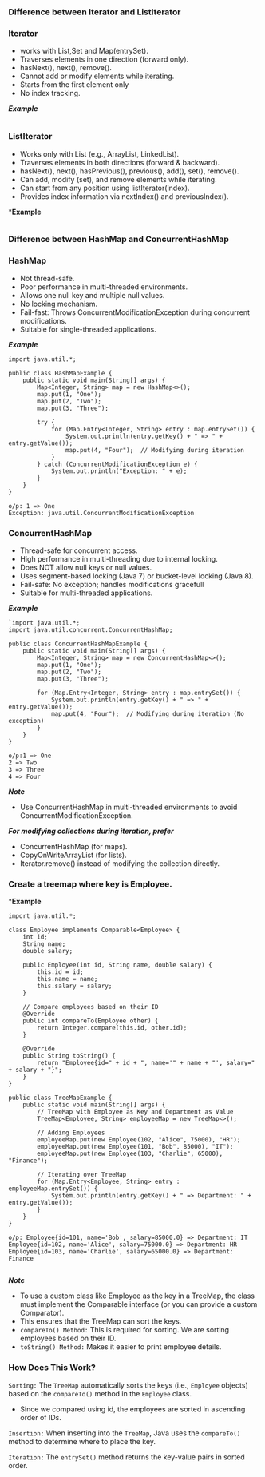 ### Difference between Iterator and ListIterator


### Iterator

- works with List,Set and Map(entrySet).
- Traverses elements in one direction (forward only).
- hasNext(), next(), remove().
- Cannot add or modify elements while iterating.
- Starts from the first element only
- No index tracking.

***Example***
```
```

### ListIterator

- Works only with List (e.g., ArrayList, LinkedList).
- Traverses elements in both directions (forward & backward).
- hasNext(), next(), hasPrevious(), previous(), add(), set(), remove().
- Can add, modify (set), and remove elements while iterating.
- Can start from any position using listIterator(index).
- Provides index information via nextIndex() and previousIndex().

***Example**
```
```

### Difference between HashMap  and ConcurrentHashMap

### HashMap

- Not thread-safe.
- Poor performance in multi-threaded environments.
- Allows one null key and multiple null values.
- No locking mechanism.
- Fail-fast: Throws ConcurrentModificationException during concurrent modifications.
- Suitable for single-threaded applications.

***Example***

```
import java.util.*;

public class HashMapExample {
    public static void main(String[] args) {
        Map<Integer, String> map = new HashMap<>();
        map.put(1, "One");
        map.put(2, "Two");
        map.put(3, "Three");

        try {
            for (Map.Entry<Integer, String> entry : map.entrySet()) {
                System.out.println(entry.getKey() + " => " + entry.getValue());
                map.put(4, "Four");  // Modifying during iteration
            }
        } catch (ConcurrentModificationException e) {
            System.out.println("Exception: " + e);
        }
    }
}

o/p: 1 => One
Exception: java.util.ConcurrentModificationException
```

### ConcurrentHashMap

- Thread-safe for concurrent access.
- High performance in multi-threading due to internal locking.
- Does NOT allow null keys or null values.
- Uses segment-based locking (Java 7) or bucket-level locking (Java 8).
- Fail-safe: No exception; handles modifications gracefull
- Suitable for multi-threaded applications.

***Example***
```
`import java.util.*;
import java.util.concurrent.ConcurrentHashMap;

public class ConcurrentHashMapExample {
    public static void main(String[] args) {
        Map<Integer, String> map = new ConcurrentHashMap<>();
        map.put(1, "One");
        map.put(2, "Two");
        map.put(3, "Three");

        for (Map.Entry<Integer, String> entry : map.entrySet()) {
            System.out.println(entry.getKey() + " => " + entry.getValue());
            map.put(4, "Four");  // Modifying during iteration (No exception)
        }
    }
}

o/p:1 => One
2 => Two
3 => Three
4 => Four
```

***Note***
- Use ConcurrentHashMap in multi-threaded environments to avoid ConcurrentModificationException.

***For modifying collections during iteration, prefer***
- ConcurrentHashMap (for maps).
- CopyOnWriteArrayList (for lists).
- Iterator.remove() instead of modifying the collection directly.


### Create a treemap where key is Employee.

***Example**

```
import java.util.*;

class Employee implements Comparable<Employee> {
    int id;
    String name;
    double salary;

    public Employee(int id, String name, double salary) {
        this.id = id;
        this.name = name;
        this.salary = salary;
    }

    // Compare employees based on their ID
    @Override
    public int compareTo(Employee other) {
        return Integer.compare(this.id, other.id);
    }

    @Override
    public String toString() {
        return "Employee{id=" + id + ", name='" + name + "', salary=" + salary + "}";
    }
}

public class TreeMapExample {
    public static void main(String[] args) {
        // TreeMap with Employee as Key and Department as Value
        TreeMap<Employee, String> employeeMap = new TreeMap<>();

        // Adding Employees
        employeeMap.put(new Employee(102, "Alice", 75000), "HR");
        employeeMap.put(new Employee(101, "Bob", 85000), "IT");
        employeeMap.put(new Employee(103, "Charlie", 65000), "Finance");

        // Iterating over TreeMap
        for (Map.Entry<Employee, String> entry : employeeMap.entrySet()) {
            System.out.println(entry.getKey() + " => Department: " + entry.getValue());
        }
    }
}

o/p: Employee{id=101, name='Bob', salary=85000.0} => Department: IT
Employee{id=102, name='Alice', salary=75000.0} => Department: HR
Employee{id=103, name='Charlie', salary=65000.0} => Department: Finance


```

***Note***

- To use a custom class like Employee as the key in a TreeMap, the class must implement the Comparable interface (or you can provide a custom Comparator).
- This ensures that the TreeMap can sort the keys.
- ```compareTo() Method:``` This is required for sorting. We are sorting employees based on their ID.
- ```toString() Method:``` Makes it easier to print employee details.

### How Does This Work?

```Sorting:```
The ```TreeMap``` automatically sorts the keys (i.e., ```Employee``` objects) based on the ```compareTo()``` method in the ```Employee``` class.

- Since we compared using id, the employees are sorted in ascending order of IDs.

```Insertion:```
When inserting into the ```TreeMap```, Java uses the ```compareTo()``` method to determine where to place the key.

```Iteration:```
The ```entrySet()``` method returns the key-value pairs in sorted order.